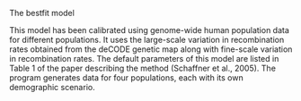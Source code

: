 

The bestfit model

This model has been calibrated using genome-wide human population data for different populations. It uses the large-scale variation in recombination rates obtained from the deCODE genetic map along with fine-scale variation in recombination rates. The default parameters of this model are listed in Table 1 of the paper describing the method (Schaffner et al., 2005). The program generates data for four populations, each with its own demographic scenario.


